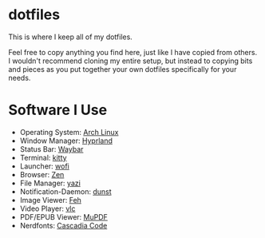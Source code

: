 # dotfiles
This is where I keep all of my dotfiles.

Feel free to copy anything you find here, just like I have copied from others. I wouldn't recommend cloning my entire setup, but instead to copying bits and pieces as you put together your own dotfiles specifically for your needs.

# Software I Use
- Operating System: [Arch Linux](https://archlinux.org/)
- Window Manager: [Hyprland](https://github.com/hyprwm/Hyprland)
- Status Bar: [Waybar](https://github.com/Alexays/Waybar)
- Terminal: [kitty](https://github.com/kovidgoyal/kitty)
- Launcher: [wofi](https://github.com/SimplyCEO/wofi)
- Browser: [Zen](https://github.com/zen-browser/desktop)
- File Manager: [yazi](https://github.com/sxyazi/yazi)
- Notification-Daemon: [dunst](https://github.com/dunst-project/dunst)
- Image Viewer: [Feh](https://github.com/derf/feh)
- Video Player: [vlc](https://github.com/videolan/vlc)
- PDF/EPUB Viewer: [MuPDF](https://mupdf.com/)
- Nerdfonts: [Cascadia Code](https://github.com/microsoft/cascadia-code)
